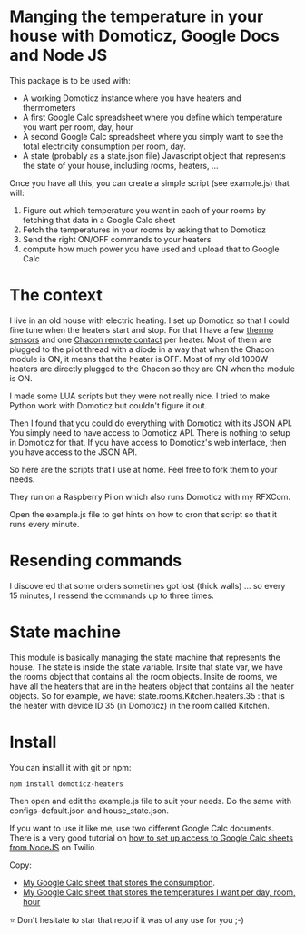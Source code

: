 
# Manging the temperature in your house with Domoticz, Google Docs and Node JS

This package is to be used with:

* A working Domoticz instance where you have heaters and thermometers
* A first Google Calc spreadsheet where you define which temperature you want per room, day, hour
* A second Google Calc spreadsheet where you simply want to see the total electricity consumption per room, day.
* A state (probably as a state.json file) Javascript object that represents the state of your house, including rooms, heaters, ...

Once you have all this, you can create a simple script (see example.js) that will:

1. Figure out which temperature you want in each of your rooms by fetching that data in a Google Calc sheet
2. Fetch the temperatures in your rooms by asking that to Domoticz
3. Send the right ON/OFF commands to your heaters
4. compute how much power you have used and upload that to Google Calc


# The context

I live in an old house with electric heating. I set up Domoticz so that I could fine tune when the heaters start and stop.
For that I have a few [thermo sensors](https://www.amazon.fr/Oregon-Scientific-THGR-D%C3%A9tecteur-temp%C3%A9rature/dp/B000M98NAI/ref=sr_1_2?s=books&ie=UTF8&qid=1516289462&sr=8-2&keywords=thermom%C3%A8tre+oregon+scientific)
and one [Chacon remote contact](https://www.amazon.fr/Module-Luminaire-On-Off-DiO/dp/B0033ZREXU/ref=sr_1_1?s=books&ie=UTF8&qid=1516289612&sr=8-1&keywords=chacon+dio)
per heater. Most of them are plugged to the pilot thread with a diode in a way that when the Chacon module is ON, it means that the heater is OFF.
Most of my old 1000W heaters are directly plugged to the Chacon so they are ON when the module is ON.

I made some LUA scripts but they were not really nice. I tried to make Python work with Domoticz but couldn't figure it out.

Then I found that you could do everything with Domoticz with its JSON API. You simply need to have access to Domoticz API.
There is nothing to setup in Domoticz for that. If you have access to Domoticz's web interface, then you have access to the JSON API.

So here are the scripts that I use at home. Feel free to fork them to your needs.

They run on a Raspberry Pi on which also runs Domoticz with my RFXCom.

Open the example.js file to get hints on how to cron that script so that it runs every minute.


# Resending commands

I discovered that some orders sometimes got lost (thick walls) ... so every 15 minutes, I ressend the commands up to three times.


# State machine

This module is basically managing the state machine that represents the house.
The state is inside the state variable. Insite that state var, we have the rooms object that contains all the room objects.
Insite de rooms, we have all the heaters that are in the heaters object that contains all the heater objects.
So for example, we have:
state.rooms.Kitchen.heaters.35 : that is the heater with device ID 35 (in Domoticz) in the room called Kitchen.


# Install

You can install it with git or npm:

    npm install domoticz-heaters

Then open and edit the example.js file to suit your needs. Do the same with configs-default.json and house_state.json.

If you want to use it like me, use two different Google Calc documents. There is a very good tutorial on [how to set
up access to Google Calc sheets from NodeJS](https://www.twilio.com/blog/2017/03/google-spreadsheets-and-javascriptnode-js.html) on Twilio.

Copy:
 
* [My Google Calc sheet that stores the consumption](https://docs.google.com/spreadsheets/d/1IRk5PMhBQxvdJwA27Q7cFHOjEASY599Po3DJCIdj20U/edit?usp=sharing).
* [My Google Calc sheet that stores the temperatures I want per day, room, hour](https://docs.google.com/spreadsheets/d/1-yjwJvxZ3RaUbq6BNfdC55ggSc6SJKTnNKpMVJCjORQ/edit?usp=sharing)

:star: Don't hesitate to star that repo if it was of any use for you  ;-)

